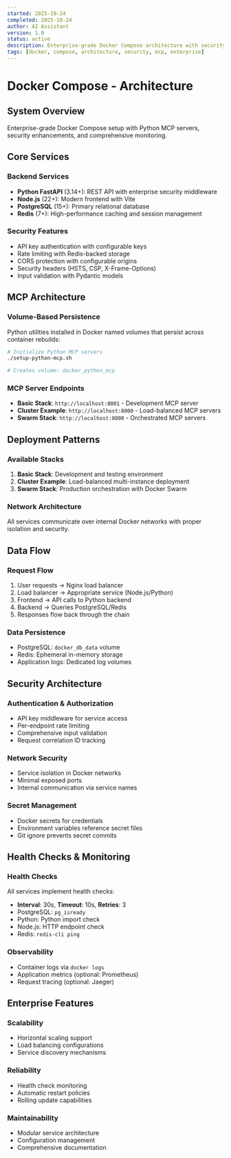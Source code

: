 ```yaml
---
started: 2025-10-24
completed: 2025-10-24
author: AI Assistant
version: 1.0
status: active
description: Enterprise-grade Docker Compose architecture with security, monitoring, and MCP integration
tags: [docker, compose, architecture, security, mcp, enterprise]
---
```


# Docker Compose - Architecture

## System Overview

Enterprise-grade Docker Compose setup with Python MCP servers, security enhancements, and comprehensive monitoring.

## Core Services

### Backend Services
- **Python FastAPI** (3.14+): REST API with enterprise security middleware
- **Node.js** (22+): Modern frontend with Vite
- **PostgreSQL** (15+): Primary relational database
- **Redis** (7+): High-performance caching and session management

### Security Features
- API key authentication with configurable keys
- Rate limiting with Redis-backed storage
- CORS protection with configurable origins
- Security headers (HSTS, CSP, X-Frame-Options)
- Input validation with Pydantic models

## MCP Architecture

### Volume-Based Persistence
Python utilities installed in Docker named volumes that persist across container rebuilds:

```bash
# Initialize Python MCP servers
./setup-python-mcp.sh

# Creates volume: docker_python_mcp
```

### MCP Server Endpoints
- **Basic Stack**: `http://localhost:8001` - Development MCP server
- **Cluster Example**: `http://localhost:8000` - Load-balanced MCP servers
- **Swarm Stack**: `http://localhost:8000` - Orchestrated MCP servers

## Deployment Patterns

### Available Stacks
1. **Basic Stack**: Development and testing environment
2. **Cluster Example**: Load-balanced multi-instance deployment
3. **Swarm Stack**: Production orchestration with Docker Swarm

### Network Architecture
All services communicate over internal Docker networks with proper isolation and security.

## Data Flow

### Request Flow
1. User requests → Nginx load balancer
2. Load balancer → Appropriate service (Node.js/Python)
3. Frontend → API calls to Python backend
4. Backend → Queries PostgreSQL/Redis
5. Responses flow back through the chain

### Data Persistence
- PostgreSQL: `docker_db_data` volume
- Redis: Ephemeral in-memory storage
- Application logs: Dedicated log volumes

## Security Architecture

### Authentication & Authorization
- API key middleware for service access
- Per-endpoint rate limiting
- Comprehensive input validation
- Request correlation ID tracking

### Network Security
- Service isolation in Docker networks
- Minimal exposed ports
- Internal communication via service names

### Secret Management
- Docker secrets for credentials
- Environment variables reference secret files
- Git ignore prevents secret commits

## Health Checks & Monitoring

### Health Checks
All services implement health checks:
- **Interval**: 30s, **Timeout**: 10s, **Retries**: 3
- PostgreSQL: `pg_isready`
- Python: Python import check
- Node.js: HTTP endpoint check
- Redis: `redis-cli ping`

### Observability
- Container logs via `docker logs`
- Application metrics (optional: Prometheus)
- Request tracing (optional: Jaeger)

## Enterprise Features

### Scalability
- Horizontal scaling support
- Load balancing configurations
- Service discovery mechanisms

### Reliability
- Health check monitoring
- Automatic restart policies
- Rolling update capabilities

### Maintainability
- Modular service architecture
- Configuration management
- Comprehensive documentation

